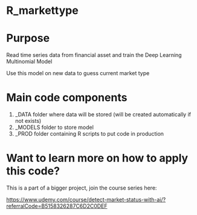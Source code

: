 # R_markettype

# Purpose

Read time series data from financial asset and train the Deep Learning Multinomial Model

Use this model on new data to guess current market type

# Main code components

1. _DATA folder where data will be stored (will be created automatically if not exists)
2. _MODELS folder to store model
3. _PROD folder containing R scripts to put code in production

# Want to learn more on how to apply this code?

This is a part of a bigger project, join the course series here:

https://www.udemy.com/course/detect-market-status-with-ai/?referralCode=B5158326287C6D2C0DEF